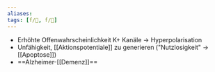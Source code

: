 ```yaml
---
aliases: 
tags: [f/🧠, f/🧪]
---
```


- Erhöhte Offenwahrscheinlichkeit K+ Kanäle → Hyperpolarisation
- Unfähigkeit, [[Aktionspotentiale]] zu generieren ("Nutzlosigkeit" → [[Apoptose]])
- ==Alzheimer-[[Demenz]]==